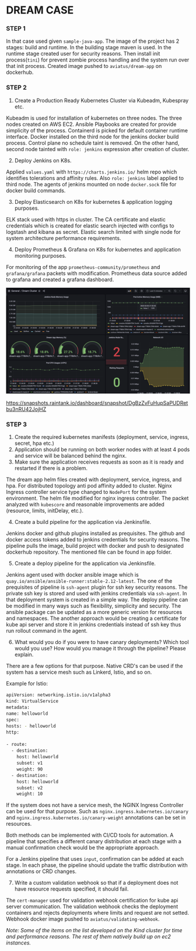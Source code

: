 # DREAM CASE

### STEP 1

In that case used given `sample-java-app`. The image of the project has 2 stages: build and runtime. In the building stage maven is used. In the runtime stage created user for security reasons. Then install init process(`tini`) for prevent zombie process handling and the system run over that init process. Created image pushed to `aviatus/dream-app` on dockerhub.

### STEP 2

1. Create a Production Ready Kubernetes Cluster via Kubeadm, Kubespray etc.

Kubeadm is used for installation of kubernetes on three nodes. The three nodes created on AWS EC2. Ansible Playbooks are created for provide simplicity of the process. Containerd is picked for default container runtime interface. Docker installed on the third node for the jenkins docker build process. Control plane no schedule taint is removed. On the other hand, second node tainted with `role: jenkins` expression after creation of cluster.

2. Deploy Jenkins on K8s.

Applied `values.yaml` with `https://charts.jenkins.io/` helm repo which identifies tolerations and affinity rules. Also `role: jenkins` label applied to third node. The agents of jenkins mounted on node `docker.sock` file for docker build commands.

3. Deploy Elasticsearch on K8s for kubernetes & application logging purposes.

ELK stack used with https in cluster. The CA certificate and elastic credentials which is created for elastic search injected with configs to logstash and kibana as secret. Elastic search limited with single node for system architecture performance requirements.

4. Deploy Prometheus & Grafana on K8s for kubernetes and application monitoring purposes.

For monitoring of the app `prometheus-community/prometheus` and `grafana/grafana` packets with modification. Prometheus data source added to grafana and created a grafana dashboard.

![Grafana Screenshot](assets/grafana-dashboard.png)

https://snapshots.raintank.io/dashboard/snapshot/DgBzZvFuHupSaPUDRetbu3nRU42JojHZ

### STEP 3

1. Create the required kubernetes manifests (deployment, service, ingress, secret, hpa etc.)
2. Application should be running on both worker nodes with at least 4 pods and service will be balanced behind the nginx.
3. Make sure the application receives requests as soon as it is ready and restarted if there is a problem.

The dream app helm files created with deployment, service, ingress, and hpa. For distributed topology anti pod affinity added to cluster. Nginx Ingress controller service type changed to `NodePort` for the system environment. The helm file modified for nginx ingress controller. The packet analyzed with `kubescore` and reasonable improvements are added (resource, limits, initDelay, etc.).

4. Create a build pipeline for the application via Jenkinsfile.

Jenkins docker and github plugins installed as prequisites. The github and docker access tokens added to jenkins credentials for security reasons. The pipeline pulls the image, build project with docker and push to designated dockerhub repository. The mentioned file can be found in app folder.

5. Create a deploy pipeline for the application via Jenkinsfile.

Jenkins agent used with docker ansible image which is `quay.io/ansible/ansible-runner:stable-2.12-latest`. The one of the prequisites of pipeline is `ssh-agent` plugin for ssh key security reasons. The private ssh key is stored and used with jenkins credentials via `ssh-agent`. In that deployment system is created in a simple way. The deploy pipeline can be modified in many ways such as flexibility, simplicity and security. The ansible package can be updated as a more generic version for resources and namespaces. The another approach would be creating a certificate for kube api server and store it in jenkins credentials instead of ssh key thus run rollout command in the agent.

6. What would you do if you were to have canary deployments? Which tool would you use? How would you manage it through the pipeline? Please explain.

There are a few options for that purpose. Native CRD's can be used if the system has a service mesh such as Linkerd, Istio, and so on.

Example for Istio:

```sh
apiVersion: networking.istio.io/v1alpha3
kind: VirtualService
metadata:
name: helloworld
spec:
hosts: - helloworld
http:

- route:
  - destination:
    host: helloworld
    subset: v1
    weight: 90
  - destination:
    host: helloworld
    subset: v2
    weight: 10
```

If the system does not have a service mesh, the NGINX Ingress Controller can be used for that purpose. Such as `nginx.ingress.kubernetes.io/canary` and `nginx.ingress.kubernetes.io/canary-weight` annotations can be set in resources.

Both methods can be implemented with CI/CD tools for automation. A pipeline that specifies a different canary distribution at each stage with a manual confirmation check would be the appropriate approach.

For a Jenkins pipeline that uses `input`, confirmation can be added at each stage. In each phase, the pipeline should update the traffic distribution with annotations or CRD changes.

7. Write a custom validation webhook so that if a deployment does not have resource requests specified, it should fail.

The `cert-manager` used for validation webhook certification for kube api server communication. The validation webhook checks the deployment containers and rejects deployments where limits and request are not setted. Webhook docker image pushed to `aviatus/validating-webhook`.

_Note: Some of the items on the list developed on the Kind cluster for time and performance reasons. The rest of them natively build up on ec2 instances._

